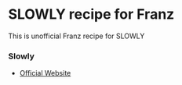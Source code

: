 # SLOWLY recipe for Franz

This is unofficial Franz recipe for SLOWLY

### Slowly
* [Official Website](https://slowly.app/)

 
